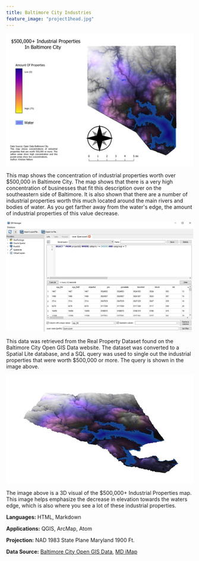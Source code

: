 ```yaml
---
title: Baltimore City Industries
feature_image: "project1head.jpg"
---
```


![](project1map.jpg)

This map shows the concentration of industrial properties
 worth over $500,000 in Baltimore City. The map shows that there is a very high concentration
 of businesses that fit this description over on the southeastern side of Baltimore.
 It is also shown that there are a number of industrial properties worth this much located
 around the main rivers and bodies of water. As you get farther away from the water's edge, the amount
 of industrial properties of this value decrease.

![](query.jpg)

 This data was retrieved from the Real Property Dataset
 found on the Baltimore City Open GIS Data website. The dataset was converted
 to a Spatial Lite database, and a SQL query was used to single out the industrial
 properties that were worth $500,000 or more. The query is shown in the image above.

![](3dmapv2.jpg)

The image above is a 3D visual of the $500,000+ Industrial Properties map.
This image helps emphasize the decrease in elevation towards the waters edge, which
is also where you see a lot of these industrial properties.

 __Languages:__ HTML, Markdown

 __Applications:__ QGIS, ArcMap, Atom

 __Projection:__ NAD 1983 State Plane Maryland 1900 Ft.

 __Data Source:__ [Baltimore City Open GIS Data](http://gis-baltimore.opendata.arcgis.com/),
 [MD iMap](https://imap.maryland.gov/Pages/lidar-dem-download-files.aspx)
